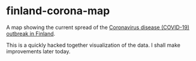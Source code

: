 # finland-corona-map
A map showing the current spread of the [Coronavirus disease (COVID-19) outbreak in Finland](https://finland-coronavirus-map.netlify.com/).

This is a quickly hacked together visualization of the data. I shall make improvements later today.
